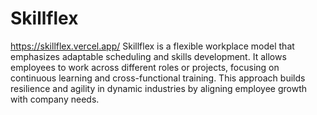 # Skillflex 
https://skillflex.vercel.app/
Skillflex is a flexible workplace model that emphasizes adaptable scheduling and skills development. It allows employees to work across different roles or projects, focusing on continuous learning and cross-functional training. This approach builds resilience and agility in dynamic industries by aligning employee growth with company needs.
